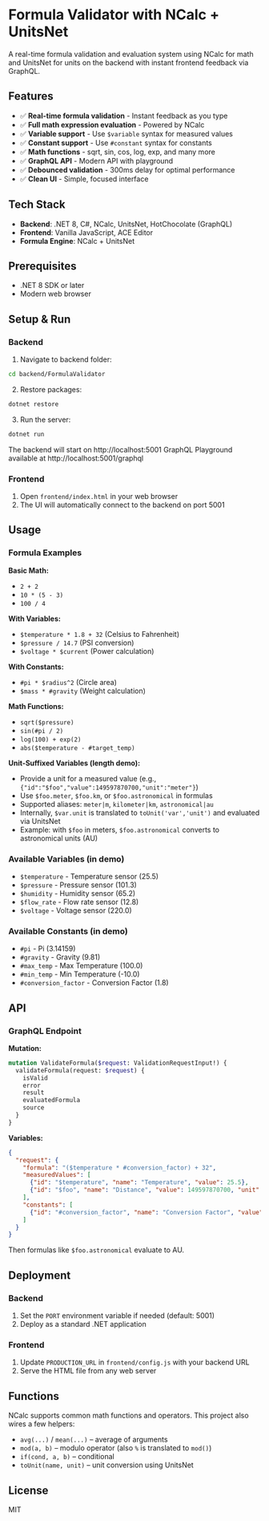 # Formula Validator with NCalc + UnitsNet

A real-time formula validation and evaluation system using NCalc for math and UnitsNet for units on the backend with instant frontend feedback via GraphQL.

## Features

- ✅ **Real-time formula validation** - Instant feedback as you type
- ✅ **Full math expression evaluation** - Powered by NCalc
- ✅ **Variable support** - Use `$variable` syntax for measured values  
- ✅ **Constant support** - Use `#constant` syntax for constants
- ✅ **Math functions** - sqrt, sin, cos, log, exp, and many more
- ✅ **GraphQL API** - Modern API with playground
- ✅ **Debounced validation** - 300ms delay for optimal performance
- ✅ **Clean UI** - Simple, focused interface

## Tech Stack

- **Backend**: .NET 8, C#, NCalc, UnitsNet, HotChocolate (GraphQL)
- **Frontend**: Vanilla JavaScript, ACE Editor
- **Formula Engine**: NCalc + UnitsNet

## Prerequisites

- .NET 8 SDK or later
- Modern web browser

## Setup & Run

### Backend

1. Navigate to backend folder:
```bash
cd backend/FormulaValidator
```

2. Restore packages:
```bash
dotnet restore
```

3. Run the server:
```bash
dotnet run
```

The backend will start on http://localhost:5001
GraphQL Playground available at http://localhost:5001/graphql

### Frontend

1. Open `frontend/index.html` in your web browser
2. The UI will automatically connect to the backend on port 5001

## Usage

### Formula Examples

**Basic Math:**
- `2 + 2`
- `10 * (5 - 3)`
- `100 / 4`

**With Variables:**
- `$temperature * 1.8 + 32` (Celsius to Fahrenheit)
- `$pressure / 14.7` (PSI conversion)
- `$voltage * $current` (Power calculation)

**With Constants:**
- `#pi * $radius^2` (Circle area)
- `$mass * #gravity` (Weight calculation)

**Math Functions:**
- `sqrt($pressure)`
- `sin(#pi / 2)`
- `log(100) + exp(2)`
- `abs($temperature - #target_temp)`

**Unit-Suffixed Variables (length demo):**
- Provide a unit for a measured value (e.g., `{"id":"$foo","value":149597870700,"unit":"meter"}`)
- Use `$foo.meter`, `$foo.km`, or `$foo.astronomical` in formulas
- Supported aliases: `meter|m`, `kilometer|km`, `astronomical|au`
- Internally, `$var.unit` is translated to `toUnit('var','unit')` and evaluated via UnitsNet
- Example: with `$foo` in meters, `$foo.astronomical` converts to astronomical units (AU)

### Available Variables (in demo)

- `$temperature` - Temperature sensor (25.5)
- `$pressure` - Pressure sensor (101.3)
- `$humidity` - Humidity sensor (65.2)
- `$flow_rate` - Flow rate sensor (12.8)
- `$voltage` - Voltage sensor (220.0)

### Available Constants (in demo)

- `#pi` - Pi (3.14159)
- `#gravity` - Gravity (9.81)
- `#max_temp` - Max Temperature (100.0)
- `#min_temp` - Min Temperature (-10.0)
- `#conversion_factor` - Conversion Factor (1.8)

## API

### GraphQL Endpoint

**Mutation:**
```graphql
mutation ValidateFormula($request: ValidationRequestInput!) {
  validateFormula(request: $request) {
    isValid
    error
    result
    evaluatedFormula
    source
  }
}
```

**Variables:**
```json
{
  "request": {
    "formula": "($temperature * #conversion_factor) + 32",
    "measuredValues": [
      {"id": "$temperature", "name": "Temperature", "value": 25.5},
      {"id": "$foo", "name": "Distance", "value": 149597870700, "unit": "meter"}
    ],
    "constants": [
      {"id": "#conversion_factor", "name": "Conversion Factor", "value": 1.8}
    ]
  }
}
```
Then formulas like `$foo.astronomical` evaluate to AU.

## Deployment

### Backend
1. Set the `PORT` environment variable if needed (default: 5001)
2. Deploy as a standard .NET application

### Frontend
1. Update `PRODUCTION_URL` in `frontend/config.js` with your backend URL
2. Serve the HTML file from any web server

## Functions

NCalc supports common math functions and operators. This project also wires a few helpers:
- `avg(...)` / `mean(...)` – average of arguments
- `mod(a, b)` – modulo operator (also `%` is translated to `mod()`)
- `if(cond, a, b)` – conditional
- `toUnit(name, unit)` – unit conversion using UnitsNet

## License

MIT
